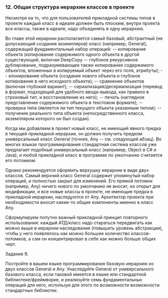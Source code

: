###  12. Общая структура иерархии классов в проекте

Несмотря на то, что для пользователей прикладной системы типов в проекте каждый класс в идеале должен быть плоским, внутри проекта все классы, также в идеале, надо объединять в одну иерархию.

Во главе этой иерархии располагается самый базовый, абстрактный (не допускающий создания экземпляров) класс (например, General), содержащий фундаментальный набор операций:
-- копирование объекта (копирование содержимого одного объекта в другой существующий, включая DeepCopy -- глубокое рекурсивное дублирование, подразумевающее также копирование содержимого объектов, вложенных в копируемый объект через его поля, атрибуты);
-- клонирование объекта (создание нового объекта и глубокое копирование в него исходного объекта);
-- сравнение объектов (включая глубокий вариант);
-- сериализация/десериализация (перевод в формат, подходящий для удобного ввода-вывода, как правило в строковый тип, и восстановление из него);
-- печать (наглядное представление содержимого объекта в текстовом формате);
-- проверка типа (является ли тип текущего объекта указанным типом);
-- получение реального типа объекта (непосредственного класса, экземпляром которого он был создан).

Когда мы добавляем в проект новый класс, не имеющий явного предка в текущей прикладной иерархии, он должен получить предком универсальный класс General (точнее, Any -- см. следующий абзац). Во многих языках программирования стандартная система классов уже предлагает подобный универсальный класс (например, Object в C# и Java), и любой прикладной класс в программе по умолчанию считается его потомком.

Однако рекомендуется оформить верхушку иерархии в виде двух классов. Самый верхний класс General содержит упомянутый набор операций, и полностью закрыт для изменений. Его прямой потомок (например, Any) ничего нового по умолчанию не вносит, но открыт для модификации, и все новые классы в проекте, не имеющие предка в прикладной иерархии, наследуются от Any. Архитектор проекта при необходимости вносит какие-то общие компоненты именно в класс Any.

Сформулируем попутно важный прикладной принцип повторного использования: каждый АТД/класс надо стараться передвигать как можно выше в иерархии наследования (повышать уровень абстракции), чтобы у него появлялось как можно большее количество классов-потомков, а сам он концентрировал в себе как можно больше общих черт.

Задание 9.

Постройте в вашем языке программирования базовую иерархию из двух классов General и Any. Унаследуйте General от универсального базового класса, если таковой имеется в языке или стандартной библиотеке/фреймворке, и реализуйте семь фундаментальных операций для него, используя для этого по возможности возможности стандартных библиотек.
